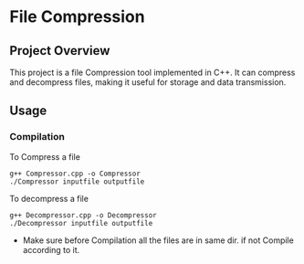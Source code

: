 
# File Compression

## Project Overview
This project is a file Compression tool implemented in C++.
It can compress and decompress files, making it useful for storage and data transmission.

## Usage

### Compilation
To Compress a file

    g++ Compressor.cpp -o Compressor
    ./Compressor inputfile outputfile

To decompress a file

    g++ Decompressor.cpp -o Decompressor
    ./Decompressor inputfile outputfile

- Make sure before Compilation all the files are in same dir. if not Compile according to it.

 

